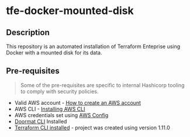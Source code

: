 # tfe-docker-mounted-disk

## Description

This repository is an automated installation of Terraform Enteprise using Docker with a mounted disk for its data.

## Pre-requisites

> Some of the pre-requisites are specific to internal Hashicorp tooling to comply with security policies.

- Valid AWS account - [How to create an AWS account](https://aws.amazon.com/resources/create-account/)
- AWS CLI - [Installing AWS CLI](https://docs.aws.amazon.com/cli/latest/userguide/getting-started-install.html)
- AWS credentials set using [AWS Config](https://docs.aws.amazon.com/cli/v1/userguide/cli-configure-files.html)
- [Doormat CLI](https://docs.prod.secops.hashicorp.services/doormat/cli/) Installed
- [Terraform CLI installed](https://developer.hashicorp.com/terraform/tutorials/aws-get-started/install-cli) - project was created using version 1.11.0
